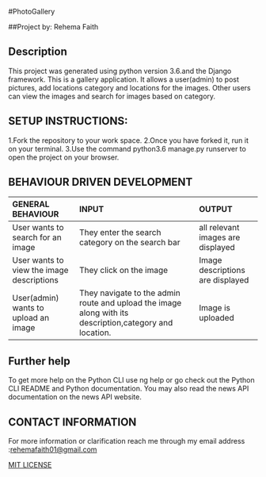 #PhotoGallery

##Project by: Rehema Faith

## Description
This project was generated using python version 3.6.and the Django framework. This is a gallery application. It allows a user(admin) to post pictures, add locations category and locations for the images. Other users can view the images and search for images based on category.

## SETUP INSTRUCTIONS:
1.Fork the repository to your work space.
2.Once you have forked it, run it on your terminal.
3.Use the command python3.6 manage.py runserver to open the project on your browser.



## BEHAVIOUR DRIVEN DEVELOPMENT
| GENERAL BEHAVIOUR | INPUT | OUTPUT|
|:------------------|:--------|:-----------|
|User wants to search for an image| They enter the search category on the search bar |all relevant images are displayed|
|User wants to view the image descriptions|They click on the image |Image descriptions are displayed|
|User(admin) wants to upload an image| They navigate to the admin route and upload the image along with its description,category and location.|Image is uploaded|




## Further help
To get more help on the Python CLI use ng help or go check out the Python CLI README and Python documentation. You may also read the news API documentation on the news API website.

## CONTACT INFORMATION
For more information or clarification reach me through my email address :rehemafaith01@gmail.com

[MIT LICENSE](LICENSE)



